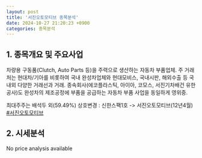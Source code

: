 ```yaml
---
layout: post
title: '서진오토모티브 종목분석'
date: 2024-10-27 21:20:23 +0900
categories: 종목분석
---
```


## 1. 종목개요 및 주요사업

차량용 구동품(Clutch, Auto Parts 등)을 주력으로 생산하는 자동차 부품업체. 주 거래처는 현대차/기아를 비롯하여 국내 완성차업체와 현대모비스, 국내시판, 해외수출 등 국내외 다양한 거래선과 거래. 종속회사(에코플라스틱, 아이아, 코모스, 서진기차배건 유한공사)도 완성차의 제조공정에 부품을 공급하는 자동차 부품 사업을 동일하게 영위중.

최대주주는 배석두 외(59.49%) 상호변경 : 신한스팩1호 -> 서진오토모티브(12년4월)
[#서진오토모티브](#)

## 2. 시세분석

No price analysis available
